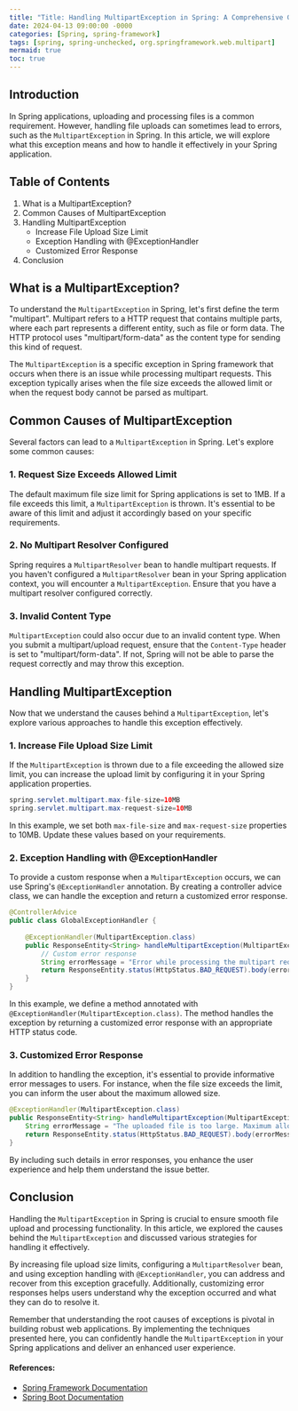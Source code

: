 ```yaml
---
title: "Title: Handling MultipartException in Spring: A Comprehensive Guide"
date: 2024-04-13 09:00:00 -0000
categories: [Spring, spring-framework]
tags: [spring, spring-unchecked, org.springframework.web.multipart]
mermaid: true
toc: true
---
```



## Introduction

In Spring applications, uploading and processing files is a common requirement. However, handling file uploads can sometimes lead to errors, such as the `MultipartException` in Spring. In this article, we will explore what this exception means and how to handle it effectively in your Spring application.

## Table of Contents

1. What is a MultipartException?
2. Common Causes of MultipartException
3. Handling MultipartException
   - Increase File Upload Size Limit 
   - Exception Handling with @ExceptionHandler
   - Customized Error Response
4. Conclusion

## What is a MultipartException?

To understand the `MultipartException` in Spring, let's first define the term "multipart". Multipart refers to a HTTP request that contains multiple parts, where each part represents a different entity, such as file or form data. The HTTP protocol uses "multipart/form-data" as the content type for sending this kind of request.

The `MultipartException` is a specific exception in Spring framework that occurs when there is an issue while processing multipart requests. This exception typically arises when the file size exceeds the allowed limit or when the request body cannot be parsed as multipart.

## Common Causes of MultipartException

Several factors can lead to a `MultipartException` in Spring. Let's explore some common causes:

### 1. Request Size Exceeds Allowed Limit

The default maximum file size limit for Spring applications is set to 1MB. If a file exceeds this limit, a `MultipartException` is thrown. It's essential to be aware of this limit and adjust it accordingly based on your specific requirements.

### 2. No Multipart Resolver Configured

Spring requires a `MultipartResolver` bean to handle multipart requests. If you haven't configured a `MultipartResolver` bean in your Spring application context, you will encounter a `MultipartException`. Ensure that you have a multipart resolver configured correctly.

### 3. Invalid Content Type

`MultipartException` could also occur due to an invalid content type. When you submit a multipart/upload request, ensure that the `Content-Type` header is set to "multipart/form-data". If not, Spring will not be able to parse the request correctly and may throw this exception.

## Handling MultipartException

Now that we understand the causes behind a `MultipartException`, let's explore various approaches to handle this exception effectively.

### 1. Increase File Upload Size Limit

If the `MultipartException` is thrown due to a file exceeding the allowed size limit, you can increase the upload limit by configuring it in your Spring application properties.

```java
spring.servlet.multipart.max-file-size=10MB
spring.servlet.multipart.max-request-size=10MB
```

In this example, we set both `max-file-size` and `max-request-size` properties to 10MB. Update these values based on your requirements.

### 2. Exception Handling with @ExceptionHandler

To provide a custom response when a `MultipartException` occurs, we can use Spring's `@ExceptionHandler` annotation. By creating a controller advice class, we can handle the exception and return a customized error response.

```java
@ControllerAdvice
public class GlobalExceptionHandler {
    
    @ExceptionHandler(MultipartException.class)
    public ResponseEntity<String> handleMultipartException(MultipartException ex) {
        // Custom error response
        String errorMessage = "Error while processing the multipart request.";
        return ResponseEntity.status(HttpStatus.BAD_REQUEST).body(errorMessage);
    }
}
```

In this example, we define a method annotated with `@ExceptionHandler(MultipartException.class)`. The method handles the exception by returning a customized error response with an appropriate HTTP status code.

### 3. Customized Error Response

In addition to handling the exception, it's essential to provide informative error messages to users. For instance, when the file size exceeds the limit, you can inform the user about the maximum allowed size.

```java
@ExceptionHandler(MultipartException.class)
public ResponseEntity<String> handleMultipartException(MultipartException ex) {
    String errorMessage = "The uploaded file is too large. Maximum allowed size is 10MB.";
    return ResponseEntity.status(HttpStatus.BAD_REQUEST).body(errorMessage);
}
```

By including such details in error responses, you enhance the user experience and help them understand the issue better.

## Conclusion

Handling the `MultipartException` in Spring is crucial to ensure smooth file upload and processing functionality. In this article, we explored the causes behind the `MultipartException` and discussed various strategies for handling it effectively.

By increasing file upload size limits, configuring a `MultipartResolver` bean, and using exception handling with `@ExceptionHandler`, you can address and recover from this exception gracefully. Additionally, customizing error responses helps users understand why the exception occurred and what they can do to resolve it.

Remember that understanding the root causes of exceptions is pivotal in building robust web applications. By implementing the techniques presented here, you can confidently handle the `MultipartException` in your Spring applications and deliver an enhanced user experience.

#### References:
- [Spring Framework Documentation](https://docs.spring.io/spring-framework/docs/current/reference/html/web.html#mvc-multipart)
- [Spring Boot Documentation](https://docs.spring.io/spring-boot/docs/current/reference/html/spring-boot-features.html#boot-features-file-upload)